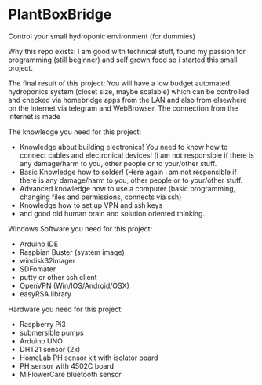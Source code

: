 # PlantBoxBridge
Control your small hydroponic environment (for dummies)

Why this repo exists:
I am good with technical stuff, found my passion for programming (still beginner) and self grown food so i started this small project.

The final result of this project:
You will have a low budget automated hydroponics system (closet size, maybe scalable) which can be controlled and checked via homebridge apps from the LAN and also from elsewhere on the internet via telegram and WebBrowser. The connection from the internet is made 

The knowledge you need for this project:
- Knowledge about building electronics! You need to know how to connect cables and electronical devices! (i am not responsible if there is any damage/harm to you, other people or to your/other stuff.
- Basic Knowledge how to solder! (Here again i am not responsible if there is any damage/harm to you, other people or to your/other stuff.
- Advanced knowledge how to use a computer (basic programming, changing files and permissions, connects via ssh)
- Knowledge how to set up VPN and ssh keys
- and good old human brain and solution oriented thinking.

Windows Software you need for this project:
- Arduino IDE
- Raspbian Buster (system image)
- windisk32imager
- SDFomater
- putty or other ssh client
- OpenVPN (Win/IOS/Android/OSX)
- easyRSA library

Hardware you need for this project:
- Raspberry Pi3
- submersible pumps
- Arduino UNO
- DHT21 sensor (2x)
- HomeLab PH sensor kit with isolator board
- PH sensor with 4502C board
- MiFlowerCare bluetooth sensor


